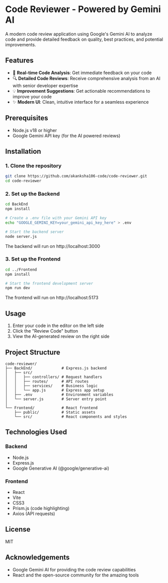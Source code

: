 # Code Reviewer - Powered by Gemini AI

A modern code review application using Google's Gemini AI to analyze code and provide detailed feedback on quality, best practices, and potential improvements.



## Features

- 🚀 **Real-time Code Analysis**: Get immediate feedback on your code
- 🔍 **Detailed Code Reviews**: Receive comprehensive analysis from an AI with senior developer expertise
- 💡 **Improvement Suggestions**: Get actionable recommendations to improve your code
- ✨ **Modern UI**: Clean, intuitive interface for a seamless experience

## Prerequisites

- Node.js v18 or higher
- Google Gemini API key (for the AI powered reviews)

## Installation

### 1. Clone the repository

```bash
git clone https://github.com/akanksha106-code/code-reviewer.git
cd code-reviewer
```

### 2. Set up the Backend

```bash
cd BackEnd
npm install

# Create a .env file with your Gemini API key
echo "GOOGLE_GEMINI_KEY=your_gemini_api_key_here" > .env

# Start the backend server
node server.js
```

The backend will run on http://localhost:3000

### 3. Set up the Frontend

```bash
cd ../Frontend
npm install

# Start the frontend development server
npm run dev
```

The frontend will run on http://localhost:5173

## Usage

1. Enter your code in the editor on the left side
2. Click the "Review Code" button
3. View the AI-generated review on the right side

## Project Structure

```
code-reviewer/
├── BackEnd/             # Express.js backend
│   ├── src/
│   │   ├── controllers/ # Request handlers
│   │   ├── routes/      # API routes
│   │   ├── services/    # Business logic
│   │   └── app.js       # Express app setup
│   ├── .env             # Environment variables
│   └── server.js        # Server entry point
│
└── Frontend/            # React frontend
    ├── public/          # Static assets
    └── src/             # React components and styles
```

## Technologies Used

### Backend
- Node.js
- Express.js
- Google Generative AI (@google/generative-ai)

### Frontend
- React
- Vite
- CSS3
- Prism.js (code highlighting)
- Axios (API requests)

## License

MIT

## Acknowledgements

- Google Gemini AI for providing the code review capabilities
- React and the open-source community for the amazing tools 